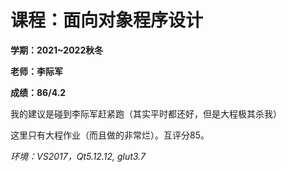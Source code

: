 # 课程：面向对象程序设计

**学期：2021~2022秋冬**

**老师：李际军**

**成绩：86/4.2**

我的建议是碰到李际军赶紧跑（其实平时都还好，但是大程极其杀我）

这里只有大程作业（而且做的非常烂）。互评分85。

*环境：VS2017，Qt5.12.12, glut3.7*

